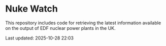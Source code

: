 # Nuke Watch

This repository includes code for retrieving the latest information available on the output of EDF nuclear power plants in the UK.

Last updated: 2025-10-28 22:03
